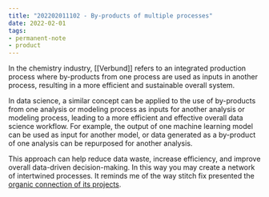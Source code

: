 ```yaml
---
title: "202202011102 - By-products of multiple processes"
date: 2022-02-01
tags: 
- permanent-note 
- product
---
```



In the chemistry industry, [[Verbund]] refers to an integrated production process where by-products from one process are used as inputs in another process, resulting in a more efficient and sustainable overall system.

In data science, a similar concept can be applied to the use of by-products from one analysis or modeling process as inputs for another analysis or modeling process, leading to a more efficient and effective overall data science workflow. For example, the output of one machine learning model can be used as input for another model, or data generated as a by-product of one analysis can be repurposed for another analysis. 

This approach can help reduce data waste, increase efficiency, and improve overall data-driven decision-making. In this way you may create a network of intertwined processes. It reminds me of the way stitch fix presented the [organic connection of its projects](https://cultivating-algos.stitchfix.com/).



